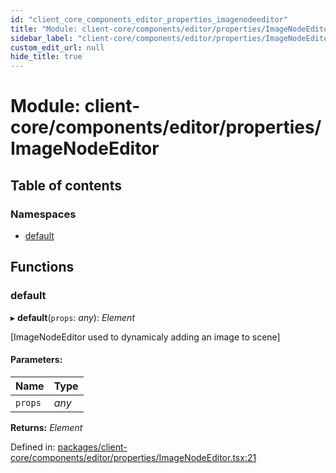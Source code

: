 ```yaml
---
id: "client_core_components_editor_properties_imagenodeeditor"
title: "Module: client-core/components/editor/properties/ImageNodeEditor"
sidebar_label: "client-core/components/editor/properties/ImageNodeEditor"
custom_edit_url: null
hide_title: true
---
```


# Module: client-core/components/editor/properties/ImageNodeEditor

## Table of contents

### Namespaces

- [default](client_core_components_editor_properties_imagenodeeditor.default.md)

## Functions

### default

▸ **default**(`props`: *any*): *Element*

[ImageNodeEditor used to dynamicaly adding an image to scene]

#### Parameters:

Name | Type |
:------ | :------ |
`props` | *any* |

**Returns:** *Element*

Defined in: [packages/client-core/components/editor/properties/ImageNodeEditor.tsx:21](https://github.com/xr3ngine/xr3ngine/blob/5a0f83ed8/packages/client-core/components/editor/properties/ImageNodeEditor.tsx#L21)
